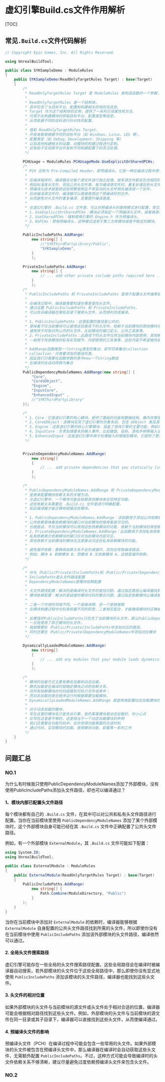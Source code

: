 # 虚幻引擎Build.cs文件作用解析

[TOC]

## 常见`.Build.cs`文件代码解析

```csharp
// Copyright Epic Games, Inc. All Rights Reserved.

using UnrealBuildTool;

public class SYKSampleDemo : ModuleRules
{
	public SYKSampleDemo(ReadOnlyTargetRules Target) : base(Target)
	{
        /*
		 * ReadOnlyTargetRules Target 是 ModuleRules 类构造函数的一个参数，它在模块构建配置方面发挥着关键作用。
		 * 
		 * ReadOnlyTargetRules 是一个结构体，
		 * 其中包含了与目标平台、配置和构建相关的规则及信息。
		 * Target 作为这个结构体的实例，提供了一系列只读属性和方法，
		 * 可用于在构建模块时获取目标平台、配置类型等信息，
		 * 从而依据不同的目标进行针对性的配置。
		 * 
		 * 借助 ReadOnlyTargetRules Target，
		 * 开发者能够根据不同的目标平台（如 Windows、Linux、iOS 等）、
		 * 配置类型（如 Debug、Development、Shipping 等）
		 * 以及其他构建相关的设置，对模块的构建过程进行定制。
		 * 这有助于实现跨平台开发和不同构建配置下的灵活处理。
		 */

        PCHUsage = ModuleRules.PCHUsageMode.UseExplicitOrSharedPCHs;
		/*
		 * PCH 全称为 Pre-Compiled Header，即预编译头。它是一种在编译过程中用于提高编译效率的技术手段.
		 * 
		 * 在编译程序时，编译器会对每个源文件进行独立处理。很多源文件都会包含相同的头文件，
		 * 例如标准库头文件、项目公共头文件等。每次编译源文件时，重复处理这些头文件会消耗大量时间。
		 * 预编译头技术就是把这些频繁使用且不常变动的头文件预先编译成一个文件，
		 * 后续编译源文件时，编译器可以直接使用这个预编译好的文件，
		 * 从而避免对头文件的重复编译，显著提升编译速度。
		 * 
		 * 在虚幻引擎的 .Build.cs 文件里，可以对预编译头的使用模式进行配置，常见的模式有以下几种：
		 * 1、UseExplicitOrSharedPCHs：模块必须指定一个预编译头文件，或者继承引擎的共享预编译头。
		 * 2、UseSharedPCHs：强制使用引擎的 Engine.h 作为预编译头。
		 * 3、NoPCHs：禁用预编译头，这种模式适用于第三方库模块或者不稳定的模块。
		 */

		PublicIncludePaths.AddRange(
			new string[] {
				//"SYKThirdPartyLibrary/Public",
				"SYKSampleDemo",
			}
			);

        PrivateIncludePaths.AddRange(
            new string[] {
				// ... add other private include paths required here ...
			}
            );
        /*
		 * PublicIncludePaths 和 PrivateIncludePaths 是用于配置头文件搜索路径的重要属性。
		 * 
		 * 在编译过程中，编译器需要知道在哪里查找头文件。
		 * 通过设置 PublicIncludePaths 和 PrivateIncludePaths，
		 * 可以告诉编译器在哪些目录下搜索头文件，从而顺利完成编译。
		 * 
		 * 1、PublicIncludePaths：这里配置的路径是公共的，
		 * 意味着不仅当前模块可以使用这些路径下的头文件，依赖于当前模块的其他模块也可以使用。
		 * 通常用于存放对外公开的头文件，比如模块的接口定义、公共工具类等。
		 * 2、PrivateIncludePaths：此路径下的头文件仅供当前模块内部使用，其他模块无法访问。
		 * 一般用于存放模块的私有实现细节、内部使用的工具类等，这些内容不希望被外部模块直接引用。
		 * 
		 * AddRange函数接受一个string类型的集合，即字符串集合collection
		 * collection：代表要添加的路径列表。
		 * 因此我们只需要在函数参数列表中new一个string数组
		 * 在编译时会自动转换为集合
		 */
        PublicDependencyModuleNames.AddRange(new string[] { 
			"Core", 
			"CoreUObject", 
			"Engine", 
			"InputCore", 
			"EnhancedInput" ,
			//"SYKThirdPartyLibrary"
		});

        /*
		 * 1、Core：它是虚幻引擎的核心模块，提供了基础的功能和数据结构，像内存管理、日志记录、字符串处理、容器类等。几乎所有的模块都会依赖 Core 模块。
		 * 2、CoreUObject：该模块实现了虚幻引擎的对象系统，包含 UObject 类及其相关功能。UObject 是虚幻引擎中很多类的基类，提供了反射、序列化、垃圾回收等重要特性。
		 * 3、Engine：这是虚幻引擎的核心引擎模块，涵盖了游戏引擎的主要功能，例如场景管理、渲染、物理模拟、AI 等。大多数游戏模块都会依赖 Engine 模块。
		 * 4、InputCore：负责处理基本的输入事件，比如键盘、鼠标、游戏手柄等输入设备的输入。通过这个模块，你可以监听和处理各种输入事件。
		 * 5、EnhancedInput：这是虚幻引擎中用于处理输入的增强型模块，它提供了更灵活和强大的输入处理机制，支持输入映射、输入动作、输入条件等功能，方便开发者实现复杂的输入逻辑。
		 */


        PrivateDependencyModuleNames.AddRange(
            new string[]
            {
				// ... add private dependencies that you statically link with here ...	
			}
            );

        /*
		 * PublicDependencyModuleNames.AddRange 和 PrivateDependencyModuleNames.AddRange 
		 * 是用来配置模块依赖关系的关键方法。
		 * 在虚幻引擎中，一个模块可能会依赖其他模块来实现特定功能。
		 * 这些依赖关系需要在 .Build.cs 文件里进行明确配置，
		 * 如此编译器才能正确地链接这些模块。
		 * 
		 * 1、PublicDependencyModuleNames.AddRange：该函数用于添加公共依赖模块。
		 * 公共依赖意味着依赖模块的接口对当前模块的使用者是可见的。
		 * 也就是说，不仅当前模块可以使用这些依赖模块的功能，依赖于当前模块的其他模块也能使用。
		 * 2、PrivateDependencyModuleNames.AddRange：此函数用于添加私有依赖模块。
		 * 私有依赖表示依赖模块的接口仅对当前模块内部可见，
		 * 其他依赖于当前模块的模块无法直接访问这些私有依赖模块的功能。
		 * 
		 * 避免循环依赖：要确保依赖关系不会形成循环，否则会导致编译错误。
		 * 例如，模块 A 依赖模块 B，而模块 B 又依赖模块 A，这就是循环依赖。
		 */

        /*
         * 对与（Public/Private)IncludePaths和（Public/Private)DependencyModuleNames的区别
         * IncludePaths是头文件路径配置
         * DependencyModuleNames是模块依赖配置
         * 
		 * 头文件路径配置：解决的是编译时头文件的查找问题，通过指定路径让编译器找到所需的头文件。
		 * 模块依赖配置：解决的是链接时模块代码的整合问题，通过指定依赖模块让编译器将相关模块的代码正确链接在一起。
		 * 
		 * 二者一个作用的领域不同，一个是编译期、另一个是链接期
		 * 在模块构建过程中分别承担着不同的职责，二者相互配合，才能确保模块的正确编译和链接。
		 * 
		 * 如果我的PublicIncludePaths只包含了当前模块的头文件，那么PublicDependencyModuleNames 不需要添加当前模块
		 * 一旦我使用了其它模块的头文件，
		 * 我就需要在（Public/Private)IncludePaths中添加对应的路径，
		 * 同时还要在（Public/Private)DependencyModuleNames中添加对应模块
		 */

        DynamicallyLoadedModuleNames.AddRange(
            new string[]
            {
				// ... add any modules that your module loads dynamically here ...
			}
            );

        /*
		 * 模块的加载方式主要有静态加载和动态加载。
		 * 静态加载是在编译时就确定模块之间的依赖关系，
		 * 将所有依赖模块的代码链接到可执行文件或库中；
		 * 而动态加载则是在程序运行时根据需要加载模块。
		 * DynamicallyLoadedModuleNames.AddRange 就是用来配置动态加载模块的。
		 * 
		 * 对于动态加载的模块，
		 * 写在这里的模块名只是告诉引擎，我的某某模块是动态加载的，你小心点
		 * 仅写在这里是不够的，这里相当于一个动态加载模块的声明
		 * 我们还需要在功能代码中，在你觉得功能需要的合适时机
		 * 通过代码，实现模块的加载、使用模块功能、卸载等一系列工作
		 */
    }
}

```

## 问题汇总

### NO.1

为什么有时候我只使用PublicDependencyModuleNames添加了外部模块，没有使用PublicIncludePaths添加头文件路径，却也可以编译通过？

#### 1、模块内部已配置头文件路径

每个模块都有自己的 `.Build.cs` 文件，在其中可以对公共和私有头文件路径进行配置。当你在当前模块里使用 `PublicDependencyModuleNames` 添加了某个外部模块时，这个外部模块自身可能已经在其 `.Build.cs` 文件中正确配置了公共头文件路径。

例如，有一个外部模块 `ExternalModule`，其 `.Build.cs` 文件可能如下配置：

```csharp
using System.IO;
using UnrealBuildTool;

public class ExternalModule : ModuleRules
{
    public ExternalModule(ReadOnlyTargetRules Target) : base(Target)
    {
        PublicIncludePaths.AddRange(
            new string[] {
                Path.Combine(ModuleDirectory, "Public")
            }
        );
    }
}
```

当你在当前模块中添加对 `ExternalModule` 的依赖时，编译器能够根据 `ExternalModule` 自身配置的公共头文件路径找到所需的头文件，所以即使你没有在当前模块中使用 `PublicIncludePaths` 添加该外部模块的头文件路径，编译依然可以通过。

#### 2. 全局头文件搜索路径

虚幻引擎可能存在一些全局的头文件搜索路径配置。这些全局路径会在编译时被编译器自动搜索，若外部模块的头文件位于这些全局路径中，那么即使你没有显式地使用 `PublicIncludePaths` 添加该模块的头文件路径，编译器也能找到这些头文件。

#### 3. 头文件的相对位置

如果外部模块的头文件与当前模块的源文件或头文件处于相对合适的位置，编译器可能会根据相对路径找到这些头文件。例如，外部模块的头文件与当前模块的源文件在同一目录或其子目录下，编译器可以直接找到这些头文件，从而使编译通过。

#### 4. 预编译头文件的影响

预编译头文件（PCH）在编译过程中可能会包含一些常用的头文件。如果外部模块的头文件被包含在预编译头文件中，那么编译器在编译时会自动获取这些头文件，无需额外配置 `PublicIncludePaths`。不过，这种方式可能会导致编译时的头文件依赖关系不够清晰，建议尽量避免过度依赖预编译头文件来包含头文件。

### NO.2

